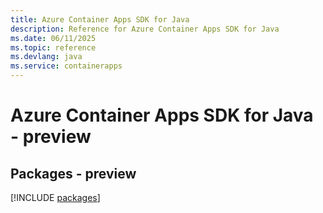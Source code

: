 ```yaml
---
title: Azure Container Apps SDK for Java
description: Reference for Azure Container Apps SDK for Java
ms.date: 06/11/2025
ms.topic: reference
ms.devlang: java
ms.service: containerapps
---
```

# Azure Container Apps SDK for Java - preview
## Packages - preview
[!INCLUDE [packages](container-apps-index.md)]